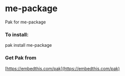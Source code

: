 me-package
===

Pak for me-package

### To install:

pak install me-package

### Get Pak from

[https://embedthis.com/pak](https://embedthis.com/pak)
